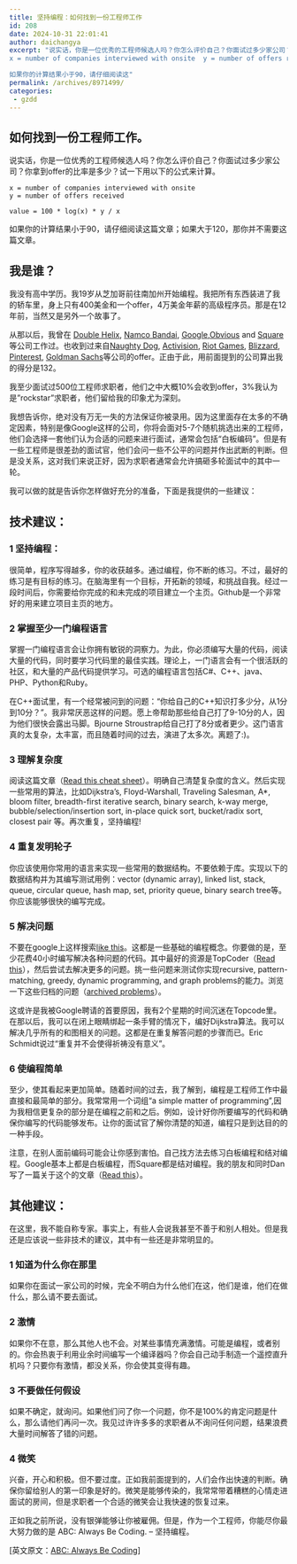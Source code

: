 ```yaml
---
title: 坚持编程：如何找到一份工程师工作
id: 208
date: 2024-10-31 22:01:41
author: daichangya
excerpt: "说实话，你是一位优秀的工程师候选人吗？你怎么评价自己？你面试过多少家公司？你拿到offer的比率是多少？试一下用以下的公式来计算。
x = number of companies interviewed with onsite  y = number of offers received   value = 100 * log(x) * y / x 

如果你的计算结果小于90，请仔细阅读这"
permalink: /archives/8971499/
categories:
 - gzdd
---
```




## 如何找到一份工程师工作。

说实话，你是一位优秀的工程师候选人吗？你怎么评价自己？你面试过多少家公司？你拿到offer的比率是多少？试一下用以下的公式来计算。

```
x = number of companies interviewed with onsite
y = number of offers received

value = 100 * log(x) * y / x
```

如果你的计算结果小于90，请仔细阅读这篇文章；如果大于120，那你并不需要这篇文章。

## 我是谁？

我没有高中学历。我19岁从芝加哥前往南加州开始编程。我把所有东西装进了我的轿车里，身上只有400美金和一个offer，4万美金年薪的高级程序员。那是在12年前，当然又是另外一个故事了。

从那以后，我曾在 [Double Helix](https://medium.com/r/?url=http%3A%2F%2Fwww.doublehelixgames.com%2F), [Namco Bandai](https://medium.com/r/?url=http%3A%2F%2Fwww.namcobandaigames.com%2F), [Google](https://medium.com/r/?url=http%3A%2F%2Fwww.google.com%2F),[Obvious](https://medium.com/obvious) and [Square](https://medium.com/r/?url=http%3A%2F%2Fwww.squareup.com%2F)等公司工作过。也收到过来自[Naughty Dog](https://medium.com/r/?url=http%3A%2F%2Fwww.naughtydog.com%2F), [Activision](https://medium.com/r/?url=http%3A%2F%2Fwww.activision.com%2F), [Riot Games](https://medium.com/r/?url=http%3A%2F%2Fwww.riotgames.com%2F), [Blizzard](https://medium.com/r/?url=http%3A%2F%2Fwww.blizzard.com%2F), [Pinterest](https://medium.com/r/?url=http%3A%2F%2Fwww.pinterest.com%2F), [Goldman Sachs](https://medium.com/r/?url=http%3A%2F%2Fwww.goldmansachs.com%2F)等公司的offer。正由于此，用前面提到的公司算出我的得分是132。

我至少面试过500位工程师求职者，他们之中大概10%会收到offer，3%我认为是”rockstar”求职者，他们留给我的印象尤为深刻。

我想告诉你，绝对没有万无一失的方法保证你被录用。因为这里面存在太多的不确定因素，特别是像Google这样的公司，你将会面对5-7个随机挑选出来的工程师，他们会选择一套他们认为合适的问题来进行面试，通常会包括“白板编码”。但是有一些工程师是很差劲的面试官，他们会问一些不公平的问题并作出武断的判断。但是没关系，这对我们来说正好，因为求职者通常会允许搞砸多轮面试中的其中一轮。

我可以做的就是告诉你怎样做好充分的准备，下面是我提供的一些建议：

## 技术建议：

### 1 坚持编程：

很简单，程序写得越多，你的收获越多。通过编程，你不断的练习。不过，最好的练习是有目标的练习。在脑海里有一个目标，开拓新的领域，和挑战自我。经过一段时间后，你需要给你完成的和未完成的项目建立一个主页。Github是一个非常好的用来建立项目主页的地方。

### 2 掌握至少一门编程语言

掌握一门编程语言会让你拥有敏锐的洞察力。为此，你必须编写大量的代码，阅读大量的代码，同时要学习代码里的最佳实践。理论上，一门语言会有一个很活跃的社区，和大量的产品代码提供学习。可选的编程语言包括C#、C++、java、PHP、Python和Ruby。

在C++面试里，有一个经常被问到的问题：“你给自己的C++知识打多少分，从1分到10分？”。我非常厌恶这样的问题。愿上帝帮助那些给自己打了9-10分的人，因为他们很快会露出马脚。Bjourne Stroustrap给自己打了8分或者更少。这门语言真的太复杂，太丰富，而且随着时间的过去，演进了太多次。离题了:)。

### 3 理解复杂度

阅读这篇文章（[Read this cheat sheet](https://medium.com/r/?url=http%3A%2F%2Fbigocheatsheet.com%2F)）。明确自己清楚复杂度的含义。然后实现一些常用的算法，比如Dijkstra’s, Floyd-Warshall, Traveling Salesman, A*, bloom filter, breadth-first iterative search, binary search, k-way merge, bubble/selection/insertion sort, in-place quick sort, bucket/radix sort, closest pair 等。再次重复，坚持编程!

### 4 重复发明轮子

你应该使用你常用的语言来实现一些常用的数据结构。不要依赖于库。实现以下的数据结构并为其编写测试用例：vector (dynamic array), linked list, stack, queue, circular queue, hash map, set, priority queue, binary search tree等。你应该能够很快的编写完成。

### 5 解决问题

不要在google上这样搜索[like this](https://medium.com/r/?url=https%3A%2F%2Fwww.google.com%2Fsearch%3Fq%3Dgoogle%2Bprogramming%2Binterview%2Bquestions)。这都是一些基础的编程概念。你要做的是，至少花费40小时编写解决各种问题的代码。其中最好的资源是TopCoder（[Read this](https://medium.com/r/?url=http%3A%2F%2Fcommunity.topcoder.com%2Ftc%3Fmodule%3DStatic%26d1%3Dtutorials%26d2%3Dalg_index)），然后尝试去解决更多的问题。挑一些问题来测试你实现recursive, pattern-matching, greedy, dynamic programming, and graph problems的能力。浏览一下这些归档的问题（[archived problems](https://medium.com/r/?url=http%3A%2F%2Fcommunity.topcoder.com%2Ftc%3Fmodule%3DMatchList)）。

这或许是我被Google聘请的首要原因，我有2个星期的时间沉迷在Topcode里。在那以后，我可以在闭上眼睛绑起一条手臂的情况下，编好Dijkstra算法。我可以解决几乎所有的和图相关的问题。这都是在重复解答问题的步骤而已。Eric Schmidt说过“重复并不会使得祈祷没有意义”。

### 6 使编程简单

至少，使其看起来更加简单。随着时间的过去，我了解到，编程是工程师工作中最直接和最简单的部分。我常常用一个词组“a simple matter of programming”,因为我相信更复杂的部分是在编程之前和之后。例如，设计好你所要编写的代码和确保你编写的代码能够发布。让你的面试官了解你清楚的知道，编程只是到达目的的一种手段。

注意，在别人面前编码可能会让你感到害怕。自己找方法去练习白板编程和结对编程。Google基本上都是白板编程，而Square都是结对编程。我的朋友和同时Dan写了一篇关于这个的文章（[Read this](https://medium.com/tech-talk/4df873dbba2e)）。

## 其他建议：

在这里，我不能自称专家。事实上，有些人会说我甚至不善于和别人相处。但是我还是应该说一些非技术的建议，其中有一些还是非常明显的。

### 1 知道为什么你在那里

如果你在面试一家公司的时候，完全不明白为什么他们在这，他们是谁，他们在做什么，那么请不要去面试。

### 2 激情

如果你不在意，那么其他人也不会。对某些事情充满激情。可能是编程，或者别的。你会热衷于利用业余时间编写一个编译器吗？你会自己动手制造一个遥控直升机吗？只要你有激情，都没关系，你会使其变得有趣。

### 3 不要做任何假设

如果不确定，就询问。如果他们问了你一个问题，你不是100%的肯定问题是什么，那么请他们再问一次。我见过许许多多的求职者从不询问任何问题，结果浪费大量时间解答了错的问题。

### 4 微笑

兴奋，开心和积极。但不要过度。正如我前面提到的，人们会作出快速的判断。确保你留给别人的第一印象是好的。微笑是能够传染的，我常常带着糟糕的心情走进面试的房间，但是求职者一个合适的微笑会让我快速的恢复过来。

正如我之前所说，没有银弹能够让你被雇佣。但是，作为一个工程师，你能尽你最大努力做的是 ABC: Always Be Coding. – 坚持编程。

\[英文原文：[ABC: Always Be Coding](https://medium.com/tech-talk/d5f8051afce2)\]
